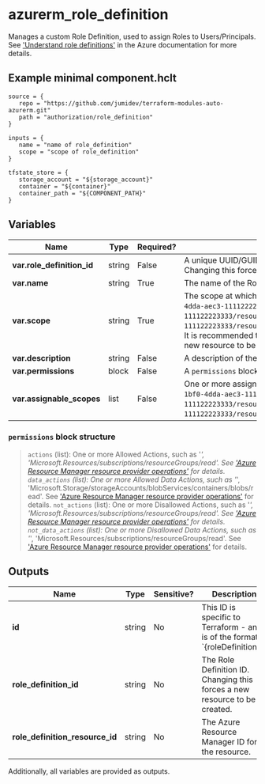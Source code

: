 # azurerm_role_definition

Manages a custom Role Definition, used to assign Roles to Users/Principals. See ['Understand role definitions'](https://docs.microsoft.com/azure/role-based-access-control/role-definitions) in the Azure documentation for more details.

## Example minimal component.hclt

```hcl
source = {
   repo = "https://github.com/jumidev/terraform-modules-auto-azurerm.git" 
   path = "authorization/role_definition" 
}

inputs = {
   name = "name of role_definition" 
   scope = "scope of role_definition" 
}

tfstate_store = {
   storage_account = "${storage_account}" 
   container = "${container}" 
   container_path = "${COMPONENT_PATH}" 
}

```

## Variables

| Name | Type | Required? |  Description |
| ---- | ---- | --------- |  ----------- |
| **var.role_definition_id** | string | False | A unique UUID/GUID which identifies this role - one will be generated if not specified. Changing this forces a new resource to be created. | 
| **var.name** | string | True | The name of the Role Definition. | 
| **var.scope** | string | True | The scope at which the Role Definition applies to, such as `/subscriptions/0b1f6471-1bf0-4dda-aec3-111122223333`, `/subscriptions/0b1f6471-1bf0-4dda-aec3-111122223333/resourceGroups/myGroup`, or `/subscriptions/0b1f6471-1bf0-4dda-aec3-111122223333/resourceGroups/myGroup/providers/Microsoft.Compute/virtualMachines/myVM`. It is recommended to use the first entry of the `assignable_scopes`. Changing this forces a new resource to be created. | 
| **var.description** | string | False | A description of the Role Definition. | 
| **var.permissions** | block | False | A `permissions` block. | 
| **var.assignable_scopes** | list | False | One or more assignable scopes for this Role Definition, such as `/subscriptions/0b1f6471-1bf0-4dda-aec3-111122223333`, `/subscriptions/0b1f6471-1bf0-4dda-aec3-111122223333/resourceGroups/myGroup`, or `/subscriptions/0b1f6471-1bf0-4dda-aec3-111122223333/resourceGroups/myGroup/providers/Microsoft.Compute/virtualMachines/myVM`. | 

### `permissions` block structure

>`actions` (list): One or more Allowed Actions, such as '*', 'Microsoft.Resources/subscriptions/resourceGroups/read'. See ['Azure Resource Manager resource provider operations'](https://docs.microsoft.com/azure/role-based-access-control/resource-provider-operations) for details.
>`data_actions` (list): One or more Allowed Data Actions, such as '*', 'Microsoft.Storage/storageAccounts/blobServices/containers/blobs/read'. See ['Azure Resource Manager resource provider operations'](https://docs.microsoft.com/azure/role-based-access-control/resource-provider-operations) for details.
>`not_actions` (list): One or more Disallowed Actions, such as '*', 'Microsoft.Resources/subscriptions/resourceGroups/read'. See ['Azure Resource Manager resource provider operations'](https://docs.microsoft.com/azure/role-based-access-control/resource-provider-operations) for details.
>`not_data_actions` (list): One or more Disallowed Data Actions, such as '*', 'Microsoft.Resources/subscriptions/resourceGroups/read'. See ['Azure Resource Manager resource provider operations'](https://docs.microsoft.com/azure/role-based-access-control/resource-provider-operations) for details.



## Outputs

| Name | Type | Sensitive? | Description |
| ---- | ---- | --------- | --------- |
| **id** | string | No  | This ID is specific to Terraform - and is of the format `{roleDefinitionId}|{scope}`. | 
| **role_definition_id** | string | No  | The Role Definition ID. Changing this forces a new resource to be created. | 
| **role_definition_resource_id** | string | No  | The Azure Resource Manager ID for the resource. | 

Additionally, all variables are provided as outputs.
